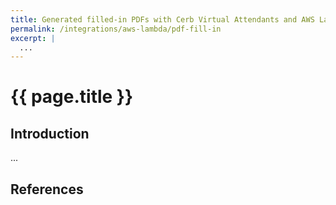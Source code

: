 ```yaml
---
title: Generated filled-in PDFs with Cerb Virtual Attendants and AWS Lambda
permalink: /integrations/aws-lambda/pdf-fill-in
excerpt: |
  ...
---
```


# {{ page.title }}

## Introduction

...

## References

[^]: <>
